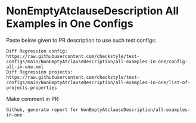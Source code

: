 # NonEmptyAtclauseDescription All Examples in One Configs
Paste below given to PR description to use such test configs:
```
Diff Regression config: https://raw.githubusercontent.com/checkstyle/test-configs/main/NonEmptyAtclauseDescription/all-examples-in-one/config-all-in-one.xml
Diff Regression projects: https://raw.githubusercontent.com/checkstyle/test-configs/main/NonEmptyAtclauseDescription/all-examples-in-one/list-of-projects.properties
```
Make comment in PR:
```
Github, generate report for NonEmptyAtclauseDescription/all-examples-in-one
```
